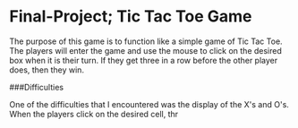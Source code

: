# Final-Project; Tic Tac Toe Game

The purpose of this game is to function like a simple game of Tic Tac Toe. The players will enter the game and use the mouse to
click on the desired box when it is their turn. If they get three in a row before the other player does, then they win. 

###Difficulties

One of the difficulties that I encountered was the display of the X's and O's. When the players click on the desired cell, 
thr
